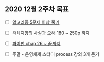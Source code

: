 ## 2020 12월 2주차 목표

- [ ] [알고리즘 5문제 이상 풀기](https://github.com/UntitledCrew/Weekly/tree/sangwoo/2020_year/12_month/2_week/Sangwoo/Algorithm)

- [ ] 객체지향의 사실과 오해 180 ~ 250p 까지

- [ ] [파이썬 chap 26 ~ 끝까지](https://github.com/UntitledCrew/Weekly/tree/sangwoo/2020_year/12_month/2_week/Sangwoo/Python)

- [ ] 주말 -  운영체제 스터디 process 강의 3개 듣기

